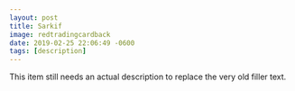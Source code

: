 ```yaml
---
layout: post
title: Sarkif
image: redtradingcardback
date: 2019-02-25 22:06:49 -0600
tags: [description]
---
```


This item still needs an actual description to replace the very old filler text.
